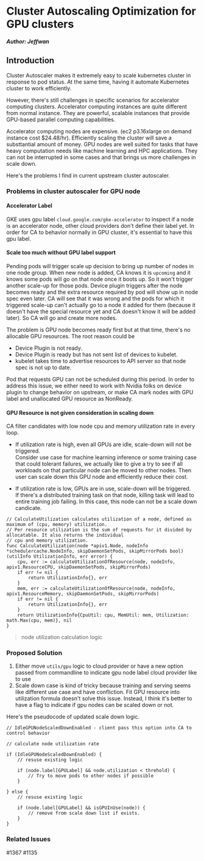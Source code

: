 # Cluster Autoscaling Optimization for GPU clusters
##### Author: Jeffwan

## Introduction
Cluster Autoscaler makes it extremely easy to scale kubernetes cluster in response to pod status. At the same time, having it automate Kubernetes cluster to work efficiently.

However, there's still challenges in specific scenarios for accelerator computing clusters. Accelerator computing instances are quite different from normal instance. They are powerful, scalable instances that provide GPU-based parallel computing capabilities. 

Accelerator computing nodes are expensive. (ec2 p3.16xlarge on demand instance cost $24.48/hr). Efficiently scaling the cluster will save a substtantial amount of money. GPU nodes are well suited for tasks that have heavy computation needs like machine learning and HPC applications. They can not be interrupted in some cases and that brings us more challenges in scale down. 

Here's the problems I find in current upstream cluster autoscaler. 

### Problems in cluster autoscaler for GPU node

#### Accelerator Label 
GKE uses gpu label `cloud.google.com/gke-accelerator` to inspect if a node is an accelerator node, other cloud providers don't define their label yet. In order for CA to behavior normally in GPU cluster, it's essential to have this gpu label.

#### Scale too much without GPU label support
Pending pods will trigger scale up decision to bring up number of nodes in one node group. When new node is added, CA knows it is `upcoming` and it knows some pods will go on that node once it boots up. So it won't trigger another scale-up for those pods. Device plugin triggers after the node becomes ready and the extra resource required by pod will show up in node spec even later. CA will see that it was wrong and the pods for which it triggered scale-up can't actually go to a node it added for them (because it doesn't have the special resource yet and CA doesn't know it will be added later). So CA will go and create more nodes.

The problem is GPU node becomes ready first but at that time, there's no allocable GPU resources. The root reason could be  

* Device Plugin is not ready.
* Device Plugin is ready but has not sent list of devices to kubelet. 
* kubelet takes time to advertise resources to API server so that node spec is not up to date.

Pod that requests GPU can not be scheduled during this period. In order to address this issue, we either need to work with Nvidia folks on device plugin to change behavior on upstream, or make CA mark nodes with GPU label and unallocated GPU resource as NonReady.


#### GPU Resource is not given consideration in scaling down
CA filter candidates with low node cpu and memory utilization rate in every loop. 

* If utilization rate is high, even all GPUs are idle, scale-down will not be triggered.  
Consider use case for machine learning inference or some training case that could tolerant failures, we actually like to give a try to see if all workloads on that particular node can be moved to other nodes. Then user can scale down this GPU node and efficiently reduce their cost.

* If utilization rate is low, GPUs are in use, scale-down will be triggered.  
If there's a distributed training task on that node, killing task will lead to entire training job failing. In this case, this node can not be a scale down candicate.

```
// CalculateUtilization calculates utilization of a node, defined as maximum of (cpu, memory) utilization.
// Per resource utilization is the sum of requests for it divided by allocatable. It also returns the individual
// cpu and memory utilization.
func CalculateUtilization(node *apiv1.Node, nodeInfo *schedulercache.NodeInfo, skipDaemonSetPods, skipMirrorPods bool) (utilInfo UtilizationInfo, err error) {
    cpu, err := calculateUtilizationOfResource(node, nodeInfo, apiv1.ResourceCPU, skipDaemonSetPods, skipMirrorPods)
    if err != nil {
        return UtilizationInfo{}, err
    }
    mem, err := calculateUtilizationOfResource(node, nodeInfo, apiv1.ResourceMemory, skipDaemonSetPods, skipMirrorPods)
    if err != nil {
        return UtilizationInfo{}, err
    }
    return UtilizationInfo{CpuUtil: cpu, MemUtil: mem, Utilization: math.Max(cpu, mem)}, nil
}

```
> node utilization calculation logic


### Proposed Solution
1. Either move `utils/gpu` logic to cloud provider or have a new option passed from commandline to indicate gpu node label cloud provider like to use
2. Scale down case is kind of tricky because training and serving seems like different use case and have confliction. Fit GPU resource into utilization formula doesn't solve this issue. Instead, I think it's better to have a flag to indicate if gpu nodes can be scaled down or not.

Here's the pseudocode of updated scale down logic.
```
// IdleGPUNodeScaledDownEnabled - client pass this option into CA to control behavior

// calculate node utilization rate

if (IdleGPUNodeScaledDownEnabled) {    
    // resuse existing logic 

    if (node.label[GPULabel] && node.utilization < threhold) {
        // Try to move pods to other nodes if possible
    }

} else {
    // resuse existing logic 

    if (node.label[GPULabel] && isGPUInUse(node)) {
        // remove from scale down list if exists.
    }
}

```

### Related Issues
#1367
#1135
